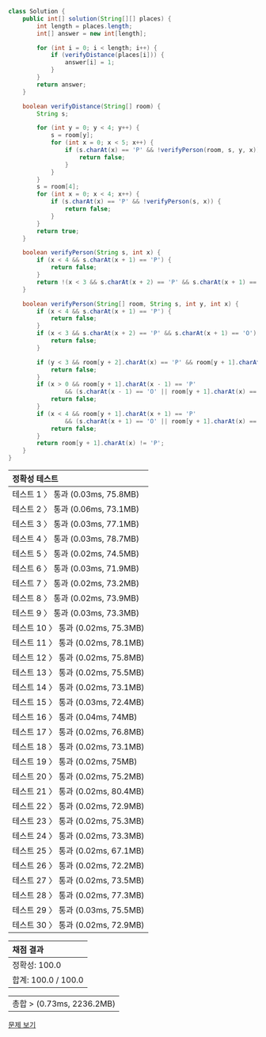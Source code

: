 ```java
class Solution {
    public int[] solution(String[][] places) {
        int length = places.length;
        int[] answer = new int[length];

        for (int i = 0; i < length; i++) {
            if (verifyDistance(places[i])) {
                answer[i] = 1;
            }
        }
        return answer;
    }

    boolean verifyDistance(String[] room) {
        String s;

        for (int y = 0; y < 4; y++) {
            s = room[y];
            for (int x = 0; x < 5; x++) {
                if (s.charAt(x) == 'P' && !verifyPerson(room, s, y, x)) {
                    return false;
                }
            }
        }
        s = room[4];
        for (int x = 0; x < 4; x++) {
            if (s.charAt(x) == 'P' && !verifyPerson(s, x)) {
                return false;
            }
        }
        return true;
    }

    boolean verifyPerson(String s, int x) {
        if (x < 4 && s.charAt(x + 1) == 'P') {
            return false;
        }
        return !(x < 3 && s.charAt(x + 2) == 'P' && s.charAt(x + 1) == 'O');
    }

    boolean verifyPerson(String[] room, String s, int y, int x) {
        if (x < 4 && s.charAt(x + 1) == 'P') {
            return false;
        }
        if (x < 3 && s.charAt(x + 2) == 'P' && s.charAt(x + 1) == 'O') {
            return false;
        }

        if (y < 3 && room[y + 2].charAt(x) == 'P' && room[y + 1].charAt(x) == 'O') {
            return false;
        }
        if (x > 0 && room[y + 1].charAt(x - 1) == 'P'
                && (s.charAt(x - 1) == 'O' || room[y + 1].charAt(x) == 'O')) {
            return false;
        }
        if (x < 4 && room[y + 1].charAt(x + 1) == 'P'
                && (s.charAt(x + 1) == 'O' || room[y + 1].charAt(x) == 'O')) {
            return false;
        }
        return room[y + 1].charAt(x) != 'P';
    }
}
```
 | 정확성 테스트 |
 |  :-  |
 | 테스트 1 〉 통과 (0.03ms, 75.8MB) |
 | 테스트 2 〉 통과 (0.06ms, 73.1MB) |
 | 테스트 3 〉 통과 (0.03ms, 77.1MB) |
 | 테스트 4 〉 통과 (0.03ms, 78.7MB) |
 | 테스트 5 〉 통과 (0.02ms, 74.5MB) |
 | 테스트 6 〉 통과 (0.03ms, 71.9MB) |
 | 테스트 7 〉 통과 (0.02ms, 73.2MB) |
 | 테스트 8 〉 통과 (0.02ms, 73.9MB) |
 | 테스트 9 〉 통과 (0.03ms, 73.3MB) |
 | 테스트 10 〉 통과 (0.02ms, 75.3MB) |
 | 테스트 11 〉 통과 (0.02ms, 78.1MB) |
 | 테스트 12 〉 통과 (0.02ms, 75.8MB) |
 | 테스트 13 〉 통과 (0.02ms, 75.5MB) |
 | 테스트 14 〉 통과 (0.02ms, 73.1MB) |
 | 테스트 15 〉 통과 (0.03ms, 72.4MB) |
 | 테스트 16 〉 통과 (0.04ms, 74MB) |
 | 테스트 17 〉 통과 (0.02ms, 76.8MB) |
 | 테스트 18 〉 통과 (0.02ms, 73.1MB) |
 | 테스트 19 〉 통과 (0.02ms, 75MB) |
 | 테스트 20 〉 통과 (0.02ms, 75.2MB) |
 | 테스트 21 〉 통과 (0.02ms, 80.4MB) |
 | 테스트 22 〉 통과 (0.02ms, 72.9MB) |
 | 테스트 23 〉 통과 (0.02ms, 75.3MB) |
 | 테스트 24 〉 통과 (0.02ms, 73.3MB) |
 | 테스트 25 〉 통과 (0.02ms, 67.1MB) |
 | 테스트 26 〉 통과 (0.02ms, 72.2MB) |
 | 테스트 27 〉 통과 (0.02ms, 73.5MB) |
 | 테스트 28 〉 통과 (0.02ms, 77.3MB) |
 | 테스트 29 〉 통과 (0.03ms, 75.5MB) |
 | 테스트 30 〉 통과 (0.02ms, 72.9MB) |

 | 채점 결과 |
 | :- |
 | 정확성: 100.0 |
 | 합계: 100.0 / 100.0 |

 ||
 | :- |
 | 총합 > (0.73ms, 2236.2MB) |

[문제 보기](https://programmers.co.kr/learn/courses/30/lessons/81302?language=java)